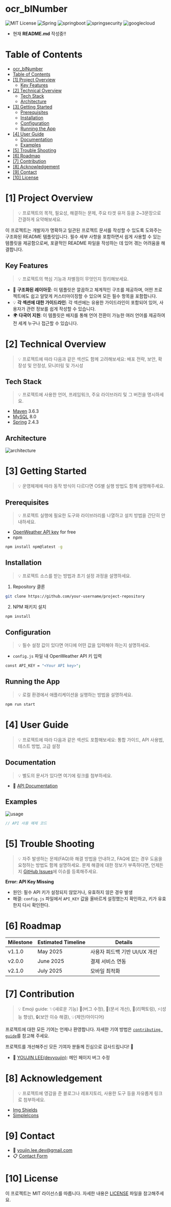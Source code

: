 # ocr_blNumber

<!--배지-->

![MIT License][license-shield] ![Spring][spring-shield] ![springboot][springboot-shield] ![springsecurity][springsecurity-shield] ![googlecloud][googlecloud-shield]

<!--프로젝트 버튼-->

<!-- [![Readme in English][readme-en-shield]][readme-en-url] [![View Demo][view-demo-shield]][view-demo-url] [![Report bug][report-bug-shield]][report-bug-url] [![Request feature][request-feature-shield]][request-feature-url] -->

<!--프로젝트 대문 이미지-->

- 현재 **README.md** 작성중!!

# Table of Contents

- [ocr\_blNumber](#ocr_blnumber)
- [Table of Contents](#table-of-contents)
- [\[1\] Project Overview](#1-project-overview)
  - [Key Features](#key-features)
- [\[2\] Technical Overview](#2-technical-overview)
  - [Tech Stack](#tech-stack)
  - [Architecture](#architecture)
- [\[3\] Getting Started](#3-getting-started)
  - [Prerequisites](#prerequisites)
  - [Installation](#installation)
  - [Configuration](#configuration)
  - [Running the App](#running-the-app)
- [\[4\] User Guide](#4-user-guide)
  - [Documentation](#documentation)
  - [Examples](#examples)
- [\[5\] Trouble Shooting](#5-trouble-shooting)
- [\[6\] Roadmap](#6-roadmap)
- [\[7\] Contribution](#7-contribution)
- [\[8\] Acknowledgement](#8-acknowledgement)
- [\[9\] Contact](#9-contact)
- [\[10\] License](#10-license)

# [1] Project Overview

> 💡 프로젝트의 목적, 필요성, 해결하는 문제, 주요 타겟 유저 등을 2~3문장으로 간결하게 요약해보세요.

이 프로젝트는 개발자가 명확하고 일관된 프로젝트 문서를 작성할 수 있도록 도와주는 구조화된 README 템플릿입니다. 필수 세부 사항을 포함하면서 쉽게 사용할 수 있는 템플릿을 제공함으로써, 포괄적인 README 파일을 작성하는 데 있어 겪는 어려움을 해결합니다.

## Key Features

> 💡 프로젝트의 핵심 기능과 차별점이 무엇인지 정리해보세요.

- 📄 **구조화된 레이아웃**: 이 템플릿은 깔끔하고 체계적인 구조를 제공하며, 어떤 프로젝트에도 쉽고 알맞게 커스터마이징할 수 있으며 모든 필수 항목을 포함합니다.
- 💡 **각 섹션에 대한 가이드라인**: 각 섹션에는 유용한 가이드라인이 포함되어 있어, 사용자가 관련 정보를 쉽게 작성할 수 있습니다.
- 🌍 **다국어 지원**: 이 템플릿은 배지를 통해 언어 전환이 가능한 여러 언어를 제공하여 전 세계 누구나 접근할 수 있습니다.

# [2] Technical Overview

> 💡 프로젝트에 따라 다음과 같은 섹션도 함께 고려해보세요: 배포 전략, 보안, 확장성 및 안정성, 모니터링 및 가시성

## Tech Stack

> 💡 프로젝트에 사용한 언어, 프레임워크, 주요 라이브러리 및 그 버전을 명시하세요.

- [Maven](https://maven.apache.org/) 3.6.3
- [MySQL](https://www.mysql.com/) 8.0
- [Spring](https://spring.io/) 2.4.3

## Architecture

![architecture](doc/svgs/architecture.drawio.svg)

# [3] Getting Started

> 💡 운영체제에 따라 동작 방식이 다르다면 OS별 실행 방법도 함께 설명해주세요.

## Prerequisites

> 💡 프로젝트 실행에 필요한 도구와 라이브러리를 나열하고 설치 방법을 간단히 안내하세요.

- [OpenWeather API key](https://openweathermap.org/) for free
- npm

```bash
npm install npm@latest -g
```

## Installation

> 💡 프로젝트 소스를 받는 방법과 초기 설정 과정을 설명하세요.

1. Repository 클론

```bash
git clone https://github.com/your-username/project-repository
```

2. NPM 패키지 설치

```bash
npm install
```

## Configuration

> 💡 필수 설정 값이 있다면 어디에 어떤 값을 입력해야 하는지 설명하세요.

- `config.js` 파일 내 OpenWeather API 키 입력

```bash
const API_KEY = "<Your API key>";
```

## Running the App

> 💡 로컬 환경에서 애플리케이션을 실행하는 방법을 설명하세요.

```bash
npm run start
```

# [4] User Guide

> 💡 프로젝트에 따라 다음과 같은 섹션도 포함해보세요: 통합 가이드, API 사용법, 테스트 방법, 고급 설정

## Documentation

> 💡 별도의 문서가 있다면 여기에 링크를 첨부하세요.

- 📔 [API Documentation](https://devyoujin.github.io)

## Examples

![usage](doc/images/usage.png)

```go
// API 사용 예제 코드
```

# [5] Trouble Shooting

> 💡 자주 발생하는 문제(FAQ)와 해결 방법을 안내하고, FAQ에 없는 경우 도움을 요청하는 방법도 함께 설명하세요.
> 문제 해결에 대한 정보가 부족하다면, 언제든지 [GitHub Issues][trouble-shooting-url]에 이슈를 등록해주세요.

**Error: API Key Missing**

- 원인: 필수 API 키가 설정되지 않았거나, 유효하지 않은 경우 발생
- 해결: `config.js` 파일에서 `API_KEY` 값을 올바르게 설정했는지 확인하고, 키가 유효한지 다시 확인한다.

# [6] Roadmap

| Milestone | Estimated Timeline | Details                       |
| --------- | ------------------ | ----------------------------- |
| v1.1.0    | May 2025           | 사용자 피드백 기반 UI/UX 개선 |
| v2.0.0    | June 2025          | 결제 서비스 연동              |
| v2.1.0    | July 2025          | 모바일 최적화                 |

# [7] Contribution

> 💡 Emoji guide: ✨(새로운 기능)
> 🐞(버그 수정), 📄(문서 개선), 🔨(리팩토링), ⚡️(성능 향상), 🔒(보안 이슈 해결), 💡(제안/아이디어)

프로젝트에 대한 모든 기여는 언제나 환영합니다. 자세한 기여 방법은 [`contributing guide`][contribution-url]를 참고해 주세요.

프로젝트를 개선해주신 모든 기여자 분들께 진심으로 감사드립니다! 🙌

- 🐞 [YOUJIN LEE(devyoujin)](https://github.com/devyoujin): 메인 페이지 버그 수정

# [8] Acknowledgement

> 💡 프로젝트에 영감을 준 블로그나 레포지토리, 사용한 도구 등을 자유롭게 링크로 첨부하세요.

- [Img Shields](https://shields.io/)
- [SimpleIcons](https://simpleicons.org/)

# [9] Contact

- 📧 youjin.lee.dev@gmail.com
- 📋 [Contact Form](https://devyoujin.github.io/contact)

# [10] License

이 프로젝트는 MIT 라이선스를 따릅니다. 자세한 내용은 [LICENSE][license-url] 파일을 참고해주세요.

<!--URL for Badges-->

[license-shield]: https://img.shields.io/github/license/devyoujin/awesome-readme-template?labelColor=ffffff&color=04B4AE
[spring-shield]: https://img.shields.io/badge/Spring-6DB33F?logo=Spring&labelColor=ffffff&color=6DB33F
[springboot-shield]: https://img.shields.io/badge/SpringBoot-6DB33F?logo=SpringBoot&labelColor=ffffff&color=6DB33F
[springsecurity-shield]: https://img.shields.io/badge/SpringSecurity-6DB33F?logo=SpringSecurity&labelColor=ffffff&color=6DB33F
[googlecloud-shield]: https://img.shields.io/badge/GoogleCloud-4285F4?logo=GoogleCloud&labelColor=ffffff&color=4285F4

<!--URL for Buttons-->

[readme-en-shield]: https://img.shields.io/badge/-readme%20in%20english-2E2E2E?style=for-the-badge
[view-demo-shield]: https://img.shields.io/badge/-%F0%9F%98%8E%20view%20demo-F3F781?style=for-the-badge
[view-demo-url]: https://devyoujin.github.io
[report-bug-shield]: https://img.shields.io/badge/-%F0%9F%90%9E%20report%20bug-F5A9A9?style=for-the-badge
[report-bug-url]: https://github.com/devyoujin/awesome-readme-template/issues
[request-feature-shield]: https://img.shields.io/badge/-%E2%9C%A8%20request%20feature-A9D0F5?style=for-the-badge
[request-feature-url]: https://github.com/devyoujin/awesome-readme-template/issues

<!--URL for Links-->

[trouble-shooting-url]: https://github.com/devyoujin/awesome-readme-template/issues
[license-url]: LICENSE.md
[contribution-url]: CONTRIBUTION.md
[readme-en-url]: README.md
